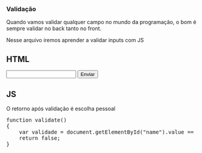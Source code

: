 <h3> Validação </h3>
  <p>Quando vamos validar qualquer campo no mundo da programação, o bom é sempre validar no back tanto no front.</p>
  <p>Nesse arquivo iremos aprender a validar inputs com JS</p>
  <h2>HTML</h2>

<p>
<form onSubmit="return validate();">
<input type="" id="name">
<button type="submit">Enviar</button>
</form>
</p>


<h2>JS</h2>
<p>O retorno após validação é escolha pessoal</p>
<pre>
function validate() 
{
    var validade = document.getElementById("name").value == "" ? console.log('Por favor, insira os dados em todos os campos corretamente') : console.log('Cadastrado com sucesso');
    return false;
}
</pre>
